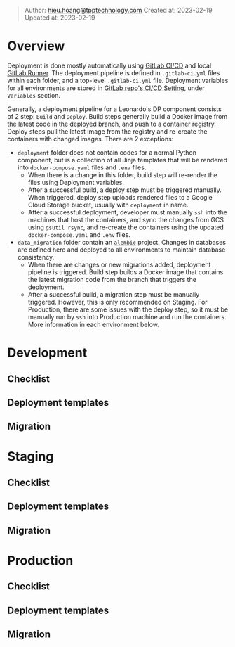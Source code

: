 >Author: hieu.hoang@tpptechnology.com
>Created at: 2023-02-19
>Updated at: 2023-02-19

# Overview
Deployment is done mostly automatically using [GitLab CI/CD](https://docs.gitlab.com/ee/ci/) and local [GitLab Runner](https://docs.gitlab.com/runner/). The deployment pipeline is defined in `.gitlab-ci.yml` files within each folder, and a top-level `.gitlab-ci.yml` file. Deployment variables for all environments are stored in [GitLab repo's CI/CD Setting](https://gitlab.com/tpp-leonardo/leo-etl/-/settings/ci_cd), under `Variables` section.

Generally, a deployment pipeline for a Leonardo's DP component consists of 2 step: `Build` and `Deploy`. Build steps generally build a Docker image from the latest code in the deployed branch, and push to a container registry. Deploy steps pull the latest image from the registry and re-create the containers with changed images. There are 2 exceptions:
- `deployment` folder does not contain codes for a normal Python component, but is a collection of all Jinja templates that will be rendered into `docker-compose.yaml` files and `.env` files. 
	- When there is a change in this folder, build step will re-render the files using Deployment variables.
	- After a successful build, a deploy step must be triggered manually.  When triggered, deploy step uploads rendered files to a Google Cloud Storage bucket, usually with `deployment` in name.
	- After a successful deployment, developer must manually `ssh` into the machines that host the containers, and sync the changes from GCS using `gsutil rsync`, and re-create the containers using the updated `docker-compose.yaml` and `.env` files.
- `data_migration` folder contain an [`alembic`](https://alembic.sqlalchemy.org/en/latest/) project. Changes in databases are defined here and deployed to all environments to maintain database consistency.
	- When there are changes or new migrations added, deployment pipeline is triggered. Build step builds a Docker image that contains the latest migration code from the branch that triggers the deployment.
	- After a successful build, a migration step must be manually triggered. However, this is only recommended on Staging. For Production, there are some issues with the deploy step, so it must be manually run by `ssh` into Production machine and run the containers. More information in each environment below.

# Development

## Checklist

## Deployment templates

## Migration

# Staging

## Checklist

## Deployment templates

## Migration

# Production

## Checklist

## Deployment templates

## Migration
